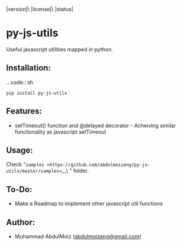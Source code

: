 |version|\ |license|\ |status|

py-js-utils
==========

Useful javascript utilities mapped in python.

Installation:
-------------

.. code:: sh

    pip install py-js-utils

Features:
---------

-  setTimeout() function and @delayed decorator - Acheiving similar functionality as javascript setTimeout

Usage:
------

Check
"`samples <https://github.com/abdulmoizeng/py-js-utils/master/samples>`__\ "
folder.

To-Do:
------
- Make a Roadmap to implement other javascript util functions

Author:
-------

-  Muhammad AbdulMoiz (abdulmoizeng@gmail.com)
